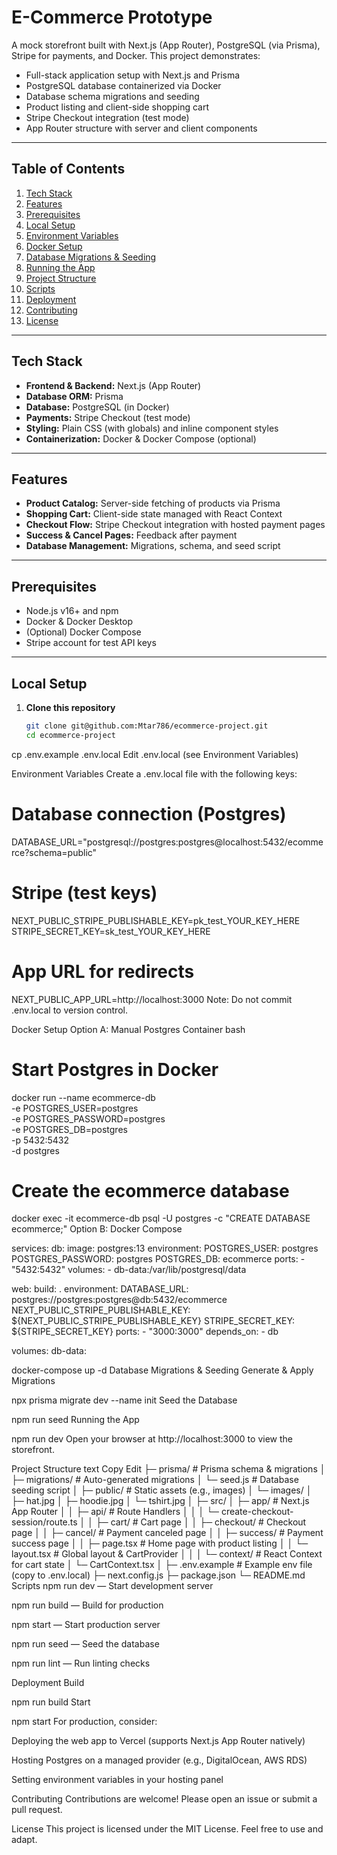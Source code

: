 # E-Commerce Prototype

A mock storefront built with Next.js (App Router), PostgreSQL (via Prisma), Stripe for payments, and Docker. This project demonstrates:

- Full-stack application setup with Next.js and Prisma  
- PostgreSQL database containerized via Docker  
- Database schema migrations and seeding  
- Product listing and client-side shopping cart  
- Stripe Checkout integration (test mode)  
- App Router structure with server and client components  

---

## Table of Contents

1. [Tech Stack](#tech-stack)  
2. [Features](#features)  
3. [Prerequisites](#prerequisites)  
4. [Local Setup](#local-setup)  
5. [Environment Variables](#environment-variables)  
6. [Docker Setup](#docker-setup)  
7. [Database Migrations & Seeding](#database-migrations--seeding)  
8. [Running the App](#running-the-app)  
9. [Project Structure](#project-structure)  
10. [Scripts](#scripts)  
11. [Deployment](#deployment)  
12. [Contributing](#contributing)  
13. [License](#license)  

---

## Tech Stack
- **Frontend & Backend:** Next.js (App Router)  
- **Database ORM:** Prisma  
- **Database:** PostgreSQL (in Docker)  
- **Payments:** Stripe Checkout (test mode)  
- **Styling:** Plain CSS (with globals) and inline component styles  
- **Containerization:** Docker & Docker Compose (optional)  

---

## Features

- **Product Catalog:** Server-side fetching of products via Prisma  
- **Shopping Cart:** Client-side state managed with React Context  
- **Checkout Flow:** Stripe Checkout integration with hosted payment pages  
- **Success & Cancel Pages:** Feedback after payment  
- **Database Management:** Migrations, schema, and seed script  

---

## Prerequisites

- Node.js v16+ and npm  
- Docker & Docker Desktop  
- (Optional) Docker Compose  
- Stripe account for test API keys  
---

## Local Setup

1. **Clone this repository**  
   ```bash
   git clone git@github.com:Mtar786/ecommerce-project.git
   cd ecommerce-project

cp .env.example .env.local
Edit .env.local (see Environment Variables)

Environment Variables
Create a .env.local file with the following keys:

# Database connection (Postgres)
DATABASE_URL="postgresql://postgres:postgres@localhost:5432/ecommerce?schema=public"

# Stripe (test keys)
NEXT_PUBLIC_STRIPE_PUBLISHABLE_KEY=pk_test_YOUR_KEY_HERE
STRIPE_SECRET_KEY=sk_test_YOUR_KEY_HERE

# App URL for redirects
NEXT_PUBLIC_APP_URL=http://localhost:3000
Note: Do not commit .env.local to version control.

Docker Setup
Option A: Manual Postgres Container
bash

# Start Postgres in Docker
docker run --name ecommerce-db \
  -e POSTGRES_USER=postgres \
  -e POSTGRES_PASSWORD=postgres \
  -e POSTGRES_DB=postgres \
  -p 5432:5432 \
  -d postgres

# Create the ecommerce database
docker exec -it ecommerce-db psql -U postgres -c "CREATE DATABASE ecommerce;"
Option B: Docker Compose

services:
  db:
    image: postgres:13
    environment:
      POSTGRES_USER: postgres
      POSTGRES_PASSWORD: postgres
      POSTGRES_DB: ecommerce
    ports:
      - "5432:5432"
    volumes:
      - db-data:/var/lib/postgresql/data

  web:
    build: .
    environment:
      DATABASE_URL: postgres://postgres:postgres@db:5432/ecommerce
      NEXT_PUBLIC_STRIPE_PUBLISHABLE_KEY: ${NEXT_PUBLIC_STRIPE_PUBLISHABLE_KEY}
      STRIPE_SECRET_KEY: ${STRIPE_SECRET_KEY}
    ports:
      - "3000:3000"
    depends_on:
      - db

volumes:
  db-data:

docker-compose up -d
Database Migrations & Seeding
Generate & Apply Migrations

npx prisma migrate dev --name init
Seed the Database

npm run seed
Running the App

npm run dev
Open your browser at http://localhost:3000 to view the storefront.

Project Structure
text
Copy
Edit
├─ prisma/               # Prisma schema & migrations
│  ├─ migrations/        # Auto-generated migrations
│  └─ seed.js            # Database seeding script
│
├─ public/               # Static assets (e.g., images)
│  └─ images/
│     ├─ hat.jpg
│     ├─ hoodie.jpg
│     └─ tshirt.jpg
│
├─ src/
│  ├─ app/               # Next.js App Router
│  │  ├─ api/            # Route Handlers
│  │  │  └─ create-checkout-session/route.ts
│  │  ├─ cart/           # Cart page
│  │  ├─ checkout/       # Checkout page
│  │  ├─ cancel/         # Payment canceled page
│  │  ├─ success/        # Payment success page
│  │  ├─ page.tsx        # Home page with product listing
│  │  └─ layout.tsx      # Global layout & CartProvider
│  │
│  └─ context/           # React Context for cart state
│     └─ CartContext.tsx
│
├─ .env.example          # Example env file (copy to .env.local)
├─ next.config.js
├─ package.json
└─ README.md
Scripts
npm run dev — Start development server

npm run build — Build for production

npm start — Start production server

npm run seed — Seed the database

npm run lint — Run linting checks

Deployment
Build

npm run build
Start

npm start
For production, consider:

Deploying the web app to Vercel (supports Next.js App Router natively)

Hosting Postgres on a managed provider (e.g., DigitalOcean, AWS RDS)

Setting environment variables in your hosting panel

Contributing
Contributions are welcome! Please open an issue or submit a pull request.

License
This project is licensed under the MIT License. Feel free to use and adapt.

